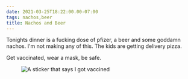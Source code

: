 ```yaml
---
date: 2021-03-25T18:22:00.00-07:00
tags: nachos,beer
title: Nachos and Beer
---
```


Tonights dinner is a fucking dose of pfizer, a beer and some goddamn nachos. I'm not making any of this. The kids are getting delivery pizza.

Get vaccinated, wear a mask, be safe.

<figure>

![A sticker that says I got vaccined](nachos_beer_vaccines.jpg)

</figure>

